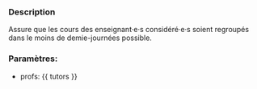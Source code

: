 ### Description
Assure que les cours des enseignant·e·s considéré·e·s soient regroupés dans le moins 
de demie-journées possible.

### Paramètres:
- profs: {{ tutors }}